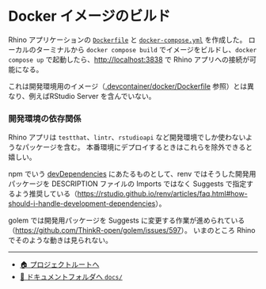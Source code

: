 # Docker イメージのビルド

Rhino アプリケーションの [`Dockerfile`](../Dockerfile) と [`docker-compose.yml`](../docker-compose.yml) を作成した。
ローカルのターミナルから `docker compose build` でイメージをビルドし、`docker compose up` で起動したら、<http://localhost:3838> で Rhino アプリへの接続が可能になる。

これは開発環境用のイメージ（[.devcontainer/docker/Dockerfile](../.devcontainer/docker/Dockerfile) 参照）とは異なり、例えばRStudio Server を含んでいない。

### 開発環境の依存関係

Rhino アプリは `testthat`、`lintr`、`rstudioapi` など開発環境でしか使わないようなパッケージを含む。
本番環境にデプロイするときはこれらを除外できると嬉しい。

npm でいう [devDependencies](https://docs.npmjs.com/specifying-dependencies-and-devdependencies-in-a-package-json-file) にあたるものとして、renv ではそうした開発用パッケージを DESCRIPTION ファイルの Imports ではなく Suggests で指定するよう推奨している（<https://rstudio.github.io/renv/articles/faq.html#how-should-i-handle-development-dependencies>）。

golem では開発用パッケージを Suggests に変更する作業が進められている（<https://github.com/ThinkR-open/golem/issues/597>）。
いまのところ Rhino でそのような動きは見られない。

---

- [🏠 プロジェクトルートへ](https://github.com/terashim/rhino-training)
- [📗 ドキュメントフォルダへ `docs/`](./)


